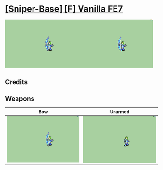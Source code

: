 # [\[Sniper-Base\] \[F\] Vanilla FE7](./)

<img src="./5.%20Bow/Bow_000.png" alt="[Sniper-Base] [F] Vanilla FE7 standing" />

## Credits



## Weapons


|Bow |Unarmed |
|  :---: | :---: |
| <img alt="Bow animation" src="./5.%20Bow/Bow.gif" /> | <img alt="Unarmed animation" src="./8.%20Unarmed/Unarmed.gif" /> |
